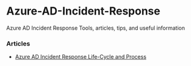 # Azure-AD-Incident-Response
Azure AD Incident Response Tools, articles, tips, and useful information 

### Articles

* [Azure AD Incident Response Life-Cycle and Process](https://www.eshlomo.us/?p=12500&preview=true)
